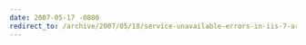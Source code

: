 ```yaml
---
date: 2007-05-17 -0800
redirect_to: /archive/2007/05/18/service-unavailable-errors-in-iis-7-are-killing-me.aspx/
---
```

